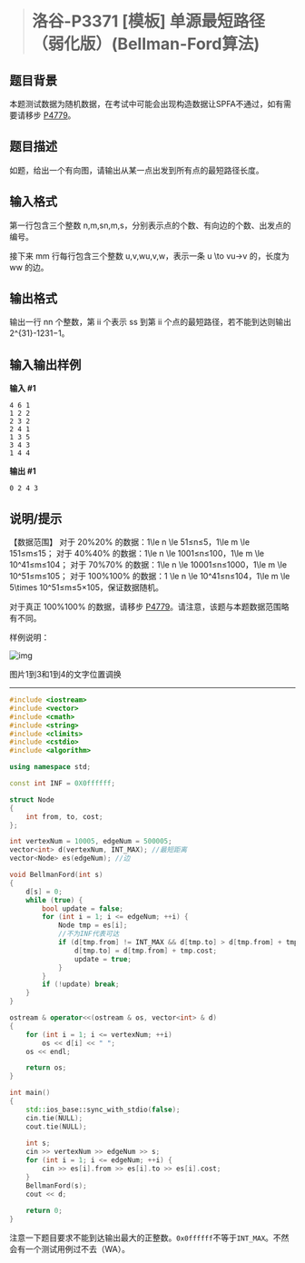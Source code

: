 > # 洛谷-P3371 [模板] 单源最短路径（弱化版）(Bellman-Ford算法)

## 题目背景

本题测试数据为随机数据，在考试中可能会出现构造数据让SPFA不通过，如有需要请移步 [P4779](https://www.luogu.org/problemnew/show/P4779)。

## 题目描述

如题，给出一个有向图，请输出从某一点出发到所有点的最短路径长度。

## 输入格式

第一行包含三个整数 n,m,sn,m,s，分别表示点的个数、有向边的个数、出发点的编号。

接下来 mm 行每行包含三个整数 u,v,wu,v,w，表示一条 u \to vu→v 的，长度为 ww 的边。

## 输出格式

输出一行 nn 个整数，第 ii 个表示 ss 到第 ii 个点的最短路径，若不能到达则输出 2^{31}-1231−1。

## 输入输出样例

**输入 #1**

```
4 6 1
1 2 2
2 3 2
2 4 1
1 3 5
3 4 3
1 4 4
```

**输出 #1**

```
0 2 4 3
```

## 说明/提示

【数据范围】
对于 20\%20% 的数据：1\le n \le 51≤n≤5，1\le m \le 151≤m≤15；
对于 40\%40% 的数据：1\le n \le 1001≤n≤100，1\le m \le 10^41≤m≤104；
对于 70\%70% 的数据：1\le n \le 10001≤n≤1000，1\le m \le 10^51≤m≤105；
对于 100\%100% 的数据：1 \le n \le 10^41≤n≤104，1\le m \le 5\times 10^51≤m≤5×105，保证数据随机。

对于真正 100\%100% 的数据，请移步 [P4779](https://www.luogu.org/problemnew/show/P4779)。请注意，该题与本题数据范围略有不同。

样例说明：

![img](https://cdn.luogu.com.cn/upload/pic/7641.png)

图片1到3和1到4的文字位置调换

-----

```c++
#include <iostream>
#include <vector>
#include <cmath>
#include <string>
#include <climits>
#include <cstdio>
#include <algorithm>

using namespace std;

const int INF = 0X0ffffff;

struct Node
{
	int from, to, cost;
};

int vertexNum = 10005, edgeNum = 500005;
vector<int> d(vertexNum, INT_MAX); //最短距离
vector<Node> es(edgeNum); //边

void BellmanFord(int s)
{
	d[s] = 0;
	while (true) {
		bool update = false;
		for (int i = 1; i <= edgeNum; ++i) {
			Node tmp = es[i];
			//不为INF代表可达
			if (d[tmp.from] != INT_MAX && d[tmp.to] > d[tmp.from] + tmp.cost) {
				d[tmp.to] = d[tmp.from] + tmp.cost;
				update = true;
			}
		}
		if (!update) break;
	}
}

ostream & operator<<(ostream & os, vector<int> & d)
{
	for (int i = 1; i <= vertexNum; ++i)
		os << d[i] << " ";
	os << endl;

	return os;
}

int main()
{
	std::ios_base::sync_with_stdio(false);
	cin.tie(NULL);
	cout.tie(NULL);
    
    int s;
	cin >> vertexNum >> edgeNum >> s;
	for (int i = 1; i <= edgeNum; ++i) {
		cin >> es[i].from >> es[i].to >> es[i].cost; 
	}
	BellmanFord(s);
	cout << d;
	
    return 0;
}
```

注意一下题目要求不能到达输出最大的正整数。`0x0ffffff`不等于`INT_MAX`。不然会有一个测试用例过不去（WA）。
